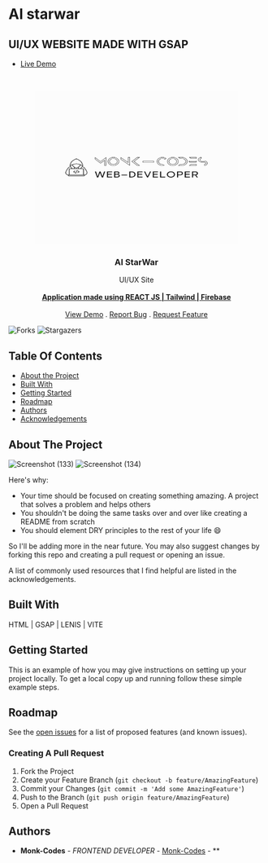 # AI starwar
## UI/UX WEBSITE MADE WITH GSAP
- [Live Demo](https://aistarwar.netlify.app/)
<br/>
<p align="center">
<img src="logo.png" alt="image" width="400" height="300">
  <a href="https://github.com/Monk-Codes/greensock">
  </a>
  <h3 align="center">AI StarWar</h3>

  <p align="center">
    UI/UX Site 
    <br/>
    <br/>
    <a href="https://github.com/Monk-Codes/greensock"><strong>Application made using REACT JS | Tailwind | Firebase</strong></a>
    <br/>
    <br/>
    <a href="https://github.com/Monk-Codes/greensock">View Demo</a>
    .
    <a href="https://github.com/Monk-Codes/greensock/issues">Report Bug</a>
    .
    <a href="https://github.com/Monk-Codes/greensock/issues">Request Feature</a>
  </p>
</p>

![Forks](https://img.shields.io/github/forks/Monk-Codes/greensock?style=social) ![Stargazers](https://img.shields.io/github/stars/Monk-Codes/greensock?style=social) 

## Table Of Contents

* [About the Project](#about-the-project)
* [Built With](#built-with)
* [Getting Started](#getting-started)
* [Roadmap](#roadmap)
* [Authors](#authors)
* [Acknowledgements](#acknowledgements)

## About The Project
![Screenshot (133)](https://github.com/Monk-Codes/greensock/assets/84877191/121e57fd-13bb-4096-bfd5-adf908dd0c2f)
![Screenshot (134)](https://github.com/Monk-Codes/greensock/assets/84877191/fa99c2ea-3271-4c44-97ed-f0094f1f675d)


Here's why:

* Your time should be focused on creating something amazing. A project that solves a problem and helps others
* You shouldn't be doing the same tasks over and over like creating a README from scratch
* You should element DRY principles to the rest of your life :smile:

 So I'll be adding more in the near future. You may also suggest changes by forking this repo and creating a pull request or opening an issue.

A list of commonly used resources that I find helpful are listed in the acknowledgements.

## Built With

HTML | GSAP | LENIS | VITE

## Getting Started

This is an example of how you may give instructions on setting up your project locally.
To get a local copy up and running follow these simple example steps.

## Roadmap

See the [open issues](https://github.com/Monk-Codes//issues) for a list of proposed features (and known issues).

### Creating A Pull Request

1. Fork the Project
2. Create your Feature Branch (`git checkout -b feature/AmazingFeature`)
3. Commit your Changes (`git commit -m 'Add some AmazingFeature'`)
4. Push to the Branch (`git push origin feature/AmazingFeature`)
5. Open a Pull Request

## Authors

* **Monk-Codes** - *FRONTEND DEVELOPER* - [Monk-Codes](https://github.com/Monk-Codes) - **
